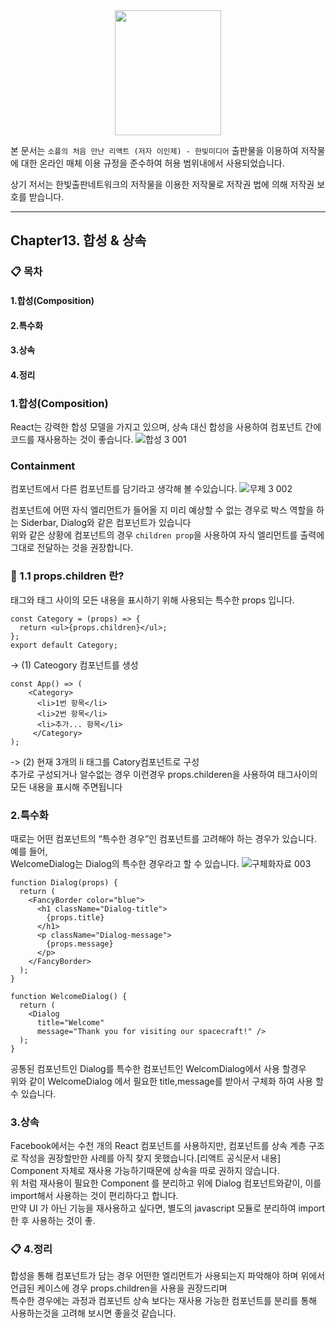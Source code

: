<center>
<img src ="https://github.com/KyungHoGitHub/TestCode/assets/119731100/32eb172c-7d07-440a-bc3a-0adc7cd2f3b2" width="170" height="200"/>
</center>

본 문서는 ``소플의 처음 만난 리액트 (저자 이인제) - 한빛미디어`` 출판물을 이용하여 저작물에 대한 온라인 매체 이용 규정을 준수하여 허용 범위내에서 사용되었습니다.

상기 저서는 한빛출판네트워크의 저작물을 이용한 저작물로 저작권 법에 의해 저작권 보호를 받습니다.

---
## Chapter13. 합성 & 상속
### 📋 목차
#### 1.합성(Composition)
#### 2.특수화
#### 3.상속
#### 4.정리

### 1.합성(Composition)
React는 강력한 합성 모델을 가지고 있으며, 상속 대신 합성을 사용하여 컴포넌트 간에 코드를 재사용하는 것이 좋습니다.
![합성 3 001](https://github.com/KyungHoGitHub/TestCode/assets/119731100/98a45d4c-543e-4190-8b56-576938f509b4)
### Containment 
컴포넌트에서 다른 컴포넌트를 담기라고 생각해 볼 수있습니다.
![무제 3 002](https://github.com/KyungHoGitHub/TestCode/assets/119731100/ddbea7e4-0617-4d38-82e4-86556a3f9048)

컴포넌트에 어떤 자식 엘리먼트가 들어올 지 미리 예상할 수 없는 경우로 박스 역할을 하는 Siderbar, Dialog와 같은 컴포넌트가 있습니다</br>
위와 같은 상황에 컴포넌트의 경우 ``children prop``을 사용하여 자식 엘리먼트를 출력에 그대로 전달하는 것을 권장합니다.

### 🔎 1.1 props.children 란?
태그와 태그 사이의 모든 내용을 표시하기 위해 사용되는 특수한 props 입니다.

```
const Category = (props) => {
  return <ul>{props.children}</ul>;
};
export default Category;
```
-> (1) Cateogory 컴포넌트를 생성 

```
const App() => (
    <Category>
      <li>1번 항목</li>
      <li>2번 항목</li>
      <li>추가... 항목</li>
     </Category>
);     
```
-> (2) 현재 3개의 li 태그를 Catory컴포넌트로 구성</br>
   추가로 구성되거나 알수없는 경우 이런경우 props.childeren을 사용하여 태그사이의 모든 내용을 표시해 주면됩니다

### 2.특수화
때로는 어떤 컴포넌트의 “특수한 경우”인 컴포넌트를 고려해야 하는 경우가 있습니다. 예를 들어,</br>
WelcomeDialog는 Dialog의 특수한 경우라고 할 수 있습니다. 
![구체화자료 003](https://github.com/KyungHoGitHub/TestCode/assets/119731100/ed23ca3c-0ce3-43f8-9745-638e24ce78e1)

```
function Dialog(props) {
  return (
    <FancyBorder color="blue">
      <h1 className="Dialog-title">
        {props.title}
      </h1>
      <p className="Dialog-message">
        {props.message}
      </p>
    </FancyBorder>
  );
}

function WelcomeDialog() {
  return (
    <Dialog
      title="Welcome"
      message="Thank you for visiting our spacecraft!" />
  );
}
```
공통된 컴포넌트인 Dialog를 특수한 컴포넌트인 WelcomDialog에서 사용 할경우 </br>
위와 같이 WelcomeDialog 에서 필요한 title,message를 받아서 구체화 하여 사용 할수 있습니다. 

### 3.상속 
Facebook에서는 수천 개의 React 컴포넌트를 사용하지만, 컴포넌트를 상속 계층 구조로 작성을 권장할만한 사례를 아직 찾지 못했습니다.[리액트 공식문서 내용]</br>
Component 자체로 재사용 가능하기때문에 상속을 따로 권하지 않습니다.</br>
위 처럼 재사용이 필요한 Component 를 분리하고 위에 Dialog 컴포넌트와같이, 이를 import해서 사용하는 것이 편리하다고 합니다.</br>
만약 UI 가 아닌 기능을 재사용하고 싶다면, 별도의 javascript 모듈로 분리하여 import 한 후 사용하는 것이 좋.</br>

### 📋 4.정리
합성을 통해 컴포넌트가 담는 경우 어떤한 엘리먼트가 사용되는지 파악해야 하며 위에서 언급된 케이스에 경우 props.children을 사용을 권장드리며</br>
특수한 경우에는  과정과 컴포넌트 상속 보다는 재사용 가능한 컴포넌트를 분리를 통해 사용하는것을 고려해 보시면 좋을것 같습니다.


